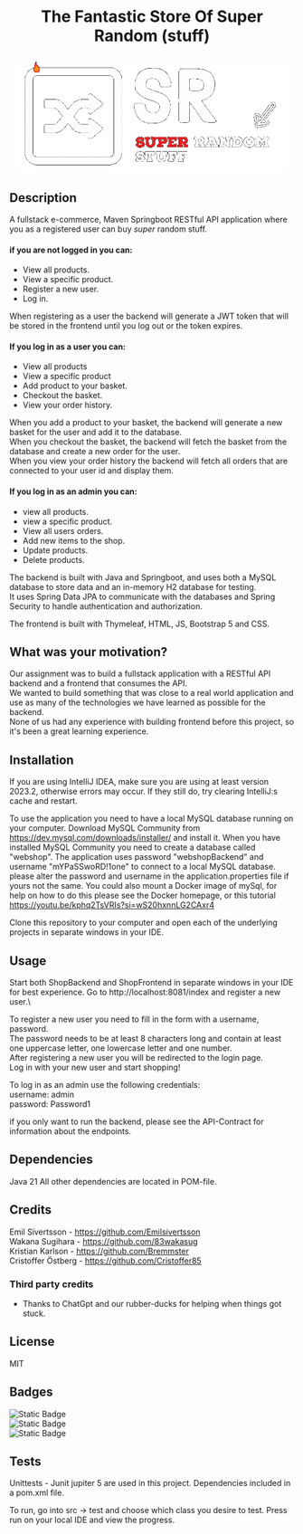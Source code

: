 # <p align="center">The Fantastic Store Of Super Random (stuff)</p>

<p align="center">
<img src="ShopFrontend/src/main/resources/static/SRtransp.gif"/>
</p>


## Description
A fullstack e-commerce, Maven Springboot RESTful API application where you as a registered user can buy <i>super</i> random stuff.

#### if you are not logged in you can:
- View all products.
- View a specific product.
- Register a new user.
- Log in.

When registering as a user the backend will generate a JWT token that will be stored in the frontend until you log out or the token expires.

#### If you log in as a user you can:
- View all products 
- View a specific product
- Add product to your basket.
- Checkout the basket.
- View your order history.

When you add a product to your basket, the backend will generate a new basket for the user and add it to the database.\
When you checkout the basket, the backend will fetch the basket from the database and create a new order for the user.\
When you view your order history the backend will fetch all orders that are connected to your user id and display them.

#### If you log in as an admin you can:
- view all products.
- view a specific product.
- View all users orders.
- Add new items to the shop.
- Update products.
- Delete products.

The backend is built with Java and Springboot, and uses both a MySQL database to store data and an in-memory H2 database for testing.\
It uses Spring Data JPA to communicate with the databases and Spring Security to handle authentication and authorization.

The frontend is built with Thymeleaf, HTML, JS, Bootstrap 5 and CSS.


## What was your motivation?
Our assignment was to build a fullstack application with a RESTful API backend and a frontend that consumes the API.\
We wanted to build something that was close to a real world application and use as many of the technologies we have learned as possible for the backend.\
None of us had any experience with building frontend before this project, so it's been a great learning experience.

## Installation
If you are using IntelliJ IDEA, make sure you are using at least version 2023.2, otherwise errors may occur. If they still do, try clearing IntelliJ:s cache and restart.

To use the application you need to have a local MySQL database running on your computer.
Download MySQL Community from https://dev.mysql.com/downloads/installer/ and install it.
When you have installed MySQL Community you need to create a database called "webshop".
The application uses password "webshopBackend" and username "mYPaSSwoRD!1one" to connect to a local MySQL database.
please alter the password and username in the application.properties file if yours not the same.
You could also mount a Docker image of mySql, for help on how to do this please see the Docker homepage,
or this tutorial https://youtu.be/kphq2TsVRIs?si=wS20hxnnLG2CAxr4

Clone this repository to your computer and open each of the underlying projects in separate windows in your IDE.

## Usage
Start both ShopBackend and ShopFrontend in separate windows in your IDE for best experience. Go to http://localhost:8081/index and register a new user.\

To register a new user you need to fill in the form with a username, password.\
The password needs to be at least 8 characters long and contain at least one uppercase letter, one lowercase letter and one number.\
After registering a new user you will be redirected to the login page.\
Log in with your new user and start shopping!

To log in as an admin use the following credentials:\
username: admin\
password: Password1

if you only want to run the backend, please see the API-Contract for information about the endpoints.

## Dependencies
Java 21 
All other dependencies are located in POM-file.

## Credits

Emil Sivertsson - https://github.com/Emilsivertsson  
Wakana Sugihara - https://github.com/83wakasug  
Kristian Karlson - https://github.com/Bremmster  
Cristoffer Östberg - https://github.com/Cristoffer85


### Third party credits
- Thanks to ChatGpt and our rubber-ducks for helping when things got stuck.


## License
MIT

## Badges
![Static Badge](https://img.shields.io/badge/Java_51%25-HTML_47%25-blue)  
![Static Badge](https://img.shields.io/badge/Javascript_1%25-orange)  
![Static Badge](https://img.shields.io/badge/CSS_1%25-green)


## Tests
Unittests - Junit jupiter 5 are used in this project.
Dependencies included in a pom.xml file.

To run, go into src -> test and choose which class you desire to test. Press run on your local IDE and view the progress.
